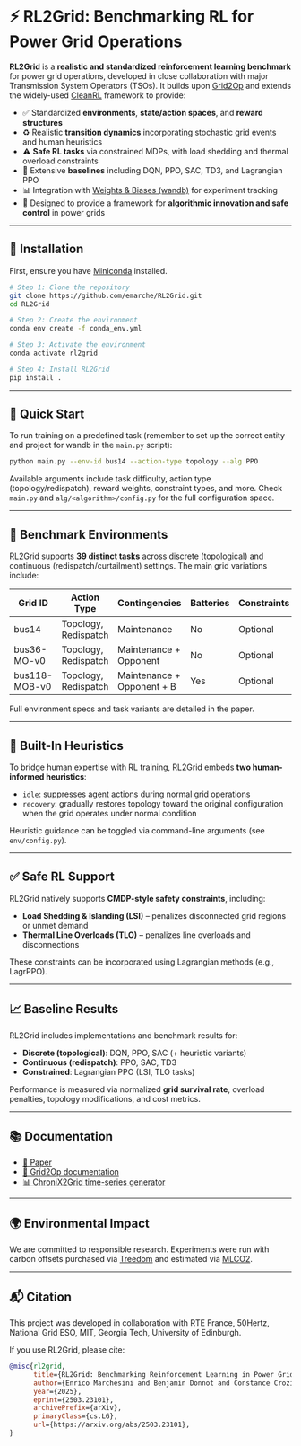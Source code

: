 # ⚡ RL2Grid: Benchmarking RL for Power Grid Operations

**RL2Grid** is a **realistic and standardized reinforcement learning benchmark** for power grid operations, developed in close collaboration with major Transmission System Operators (TSOs). It builds upon [Grid2Op](https://github.com/rte-france/Grid2Op) and extends the widely-used [CleanRL](https://github.com/vwxyzjn/cleanrl) framework to provide:

- ✅ Standardized **environments**, **state/action spaces**, and **reward structures**  
- ♻️ Realistic **transition dynamics** incorporating stochastic grid events and human heuristics  
- ⚠️ **Safe RL tasks** via constrained MDPs, with load shedding and thermal overload constraints  
- 🧪 Extensive **baselines** including DQN, PPO, SAC, TD3, and Lagrangian PPO  
- 📊 Integration with [Weights & Biases (wandb)](https://wandb.ai/home) for experiment tracking  
- 🧠 Designed to provide a framework for **algorithmic innovation and safe control** in power grids

---

## 🔧 Installation

First, ensure you have [Miniconda](https://docs.anaconda.com/free/miniconda/) installed.

```bash
# Step 1: Clone the repository
git clone https://github.com/emarche/RL2Grid.git
cd RL2Grid

# Step 2: Create the environment
conda env create -f conda_env.yml

# Step 3: Activate the environment
conda activate rl2grid

# Step 4: Install RL2Grid
pip install .
```

---

## 🚀 Quick Start

To run training on a predefined task (remember to set up the correct entity and project for wandb in the `main.py` script):

```bash
python main.py --env-id bus14 --action-type topology --alg PPO
```

Available arguments include task difficulty, action type (topology/redispatch), reward weights, constraint types, and more. Check `main.py` and `alg/<algorithm>/config.py` for the full configuration space.

---

## 🧪 Benchmark Environments

RL2Grid supports **39 distinct tasks** across discrete (topological) and continuous (redispatch/curtailment) settings. The main grid variations include:

| Grid ID          | Action Type         | Contingencies            | Batteries | Constraints | Difficulty Levels |
|------------------|---------------------|---------------------------|-----------|-------------|-------------------|
| bus14            | Topology, Redispatch | Maintenance               | No        | Optional    | 0-1                 |
| bus36-MO-v0      | Topology, Redispatch | Maintenance + Opponent    | No        | Optional    | 0–4               |
| bus118-MOB-v0    | Topology, Redispatch | Maintenance + Opponent + B | Yes       | Optional    | 0–4               |

Full environment specs and task variants are detailed in the paper.

---

## 🧠 Built-In Heuristics

To bridge human expertise with RL training, RL2Grid embeds **two human-informed heuristics**:

- `idle`: suppresses agent actions during normal grid operations
- `recovery`: gradually restores topology toward the original configuration when the grid operates under normal condition

Heuristic guidance can be toggled via command-line arguments (see `env/config.py`).

---

## ✅ Safe RL Support

RL2Grid natively supports **CMDP-style safety constraints**, including:

- **Load Shedding & Islanding (LSI)** – penalizes disconnected grid regions or unmet demand
- **Thermal Line Overloads (TLO)** – penalizes line overloads and disconnections

These constraints can be incorporated using Lagrangian methods (e.g., LagrPPO).

---

## 📈 Baseline Results

RL2Grid includes implementations and benchmark results for:

- **Discrete (topological)**: DQN, PPO, SAC (+ heuristic variants)
- **Continuous (redispatch)**: PPO, SAC, TD3
- **Constrained**: Lagrangian PPO (LSI, TLO tasks)

Performance is measured via normalized **grid survival rate**, overload penalties, topology modifications, and cost metrics.

---

## 📚 Documentation

- [📄 Paper](https://arxiv.org/pdf/2503.23101)  
- [🧠 Grid2Op documentation](https://grid2op.readthedocs.io/)  
- [📊 ChroniX2Grid time-series generator](https://github.com/BDonnot/ChroniX2Grid)  

---

## 🌍 Environmental Impact

We are committed to responsible research. Experiments were run with carbon offsets purchased via [Treedom](https://www.treedom.net) and estimated via [MLCO2](https://mlco2.github.io/impact).

---

## 📬 Citation

This project was developed in collaboration with RTE France, 50Hertz, National Grid ESO, MIT, Georgia Tech, University of Edinburgh.

If you use RL2Grid, please cite:

```bibtex
@misc{rl2grid,
      title={RL2Grid: Benchmarking Reinforcement Learning in Power Grid Operations}, 
      author={Enrico Marchesini and Benjamin Donnot and Constance Crozier and Ian Dytham and Christian Merz and Lars Schewe and Nico Westerbeck and Cathy Wu and Antoine Marot and Priya L. Donti},
      year={2025},
      eprint={2503.23101},
      archivePrefix={arXiv},
      primaryClass={cs.LG},
      url={https://arxiv.org/abs/2503.23101}, 
}
```